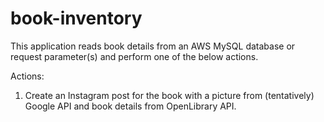 # book-inventory
This application reads book details from an AWS MySQL database or request parameter(s) and perform one of the below actions.

Actions:
1. Create an Instagram post for the book with a picture from (tentatively) Google API and book details from OpenLibrary API.
